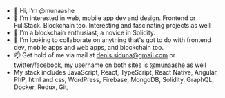 - 👋 Hi, I’m @munaashe
- 👀 I’m interested in web, mobile app dev and design. Frontend or FullStack. Blockchain too. Interesting and fascinating projects as well
- 🌱 I’m a blockchain enthusiast, a novice in Solidity.
- 💞️ I’m looking to collaborate on anything that's got to do with frontend dev, mobile apps and web apps, and blockchain too.
- 📫 Get hold of me via mail at denis.siduna@gmail.com or twitter/facebook, my username on both sites is @munaashe as well
-  My stack includes JavaScript, React, TypeScript, React Native, Angular, PhP, html and css, WordPress, Firebase, MongoDB, Solidity, GraphQL, Docker, Redux, Git, 

<!---
munaashe/munaashe is a ✨ special ✨ repository because its `README.md` (this file) appears on your GitHub profile.
You can click the Preview link to take a look at your changes.
--->
